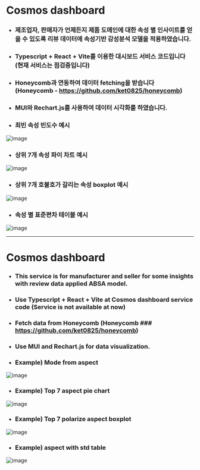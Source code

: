# Cosmos dashboard
- ### 제조업자, 판매자가 언제든지 제품 도메인에 대한 속성 별 인사이트를 얻을 수 있도록 리뷰 데이터에 속성기반 감성분석 모델을 적용하였습니다.
- ### Typescript + React + Vite를 이용한 대시보드 서비스 코드입니다 (현재 서비스는 점검중입니다)
- ### Honeycomb과 연동하여 데이터 fetching을 받습니다 (Honeycomb - https://github.com/ket0825/honeycomb)
- ### MUI와 Rechart.js를 사용하여 데이터 시각화를 하였습니다.


- ### 최빈 속성 빈도수 예시
![image](https://github.com/user-attachments/assets/6de14cbd-26ea-4b8c-a7f4-9e61892d2ad2)

- ### 상위 7개 속성 파이 차트 예시
![image](https://github.com/user-attachments/assets/8971827d-727f-471a-ad8e-da8692ffa2e8)

- ### 상위 7개 호불호가 갈리는 속성 boxplot 예시
![image](https://github.com/user-attachments/assets/059731f9-9699-4d8a-857f-8c693c919330)

- ### 속성 별 표준편차 테이블 예시
![image](https://github.com/user-attachments/assets/73b20ea6-46c2-44f4-aec7-2ce81a7af07e)


---------------
# Cosmos dashboard
- ### This service is for manufacturer and seller for some insights with review data applied ABSA model.
- ### Use Typescript + React + Vite at Cosmos dashboard service code (Service is not available at now)
- ### Fetch data from Honeycomb (Honeycomb ### https://github.com/ket0825/honeycomb)
- ### Use MUI and Rechart.js for data visualization.

- ### Example) Mode from aspect 
![image](https://github.com/user-attachments/assets/6de14cbd-26ea-4b8c-a7f4-9e61892d2ad2)

- ### Example) Top 7 aspect pie chart
![image](https://github.com/user-attachments/assets/8971827d-727f-471a-ad8e-da8692ffa2e8)

- ### Example) Top 7 polarize aspect boxplot  
![image](https://github.com/user-attachments/assets/059731f9-9699-4d8a-857f-8c693c919330)

- ### Example) aspect with std table
![image](https://github.com/user-attachments/assets/73b20ea6-46c2-44f4-aec7-2ce81a7af07e)
